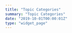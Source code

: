 ```yaml
---
title: "Topic Categories"
summary: "Topic Categories"
date: "2019-10-01T00:00:01Z"
type: "widget_page"
---
```

